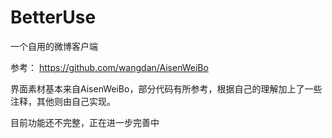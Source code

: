 # BetterUse
一个自用的微博客户端

参考： https://github.com/wangdan/AisenWeiBo  

界面素材基本来自AisenWeiBo，部分代码有所参考，根据自己的理解加上了一些注释，其他则由自己实现。

目前功能还不完整，正在进一步完善中

